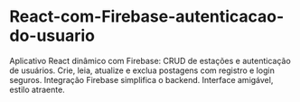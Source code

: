 # React-com-Firebase-autenticacao-do-usuario
Aplicativo React dinâmico com Firebase: CRUD de estações e autenticação de usuários. Crie, leia, atualize e exclua postagens com registro e login seguros. Integração Firebase simplifica o backend. Interface amigável, estilo atraente.

